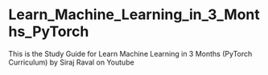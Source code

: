 # Learn_Machine_Learning_in_3_Months_PyTorch
This is the Study Guide for Learn Machine Learning in 3 Months (PyTorch Curriculum) by Siraj Raval on Youtube
